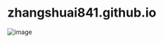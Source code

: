 # zhangshuai841.github.io
![image](https://github.com/AngelSXD/sxd_first_repository/blob/master/images/images/1.png)
